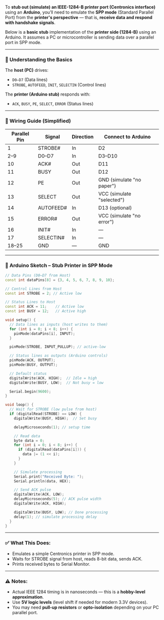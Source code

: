To **stub out (simulate) an IEEE-1284-B printer port (Centronics interface)** using an **Arduino**, you’ll need to emulate the **SPP mode** (Standard Parallel Port) from the **printer's perspective** — that is, **receive data and respond with handshake signals**.

Below is a **basic stub** implementation of the **printer side (1284-B)** using an Arduino. It assumes a PC or microcontroller is sending data over a parallel port in SPP mode.

---

### 🧠 Understanding the Basics

The **host (PC)** drives:

* `D0–D7` (Data lines)
* `STROBE`, `AUTOFEED`, `INIT`, `SELECTIN` (Control lines)

The **printer (Arduino stub)** responds with:

* `ACK`, `BUSY`, `PE`, `SELECT`, `ERROR` (Status lines)

---

### 📌 Wiring Guide (Simplified)

| Parallel Pin | Signal    | Direction | Connect to Arduino        |
| ------------ | --------- | --------- | ------------------------- |
| 1            | STROBE#   | In        | D2                        |
| 2–9          | D0–D7     | In        | D3–D10                    |
| 10           | ACK#      | Out       | D11                       |
| 11           | BUSY      | Out       | D12                       |
| 12           | PE        | Out       | GND (simulate "no paper") |
| 13           | SELECT    | Out       | VCC (simulate "selected") |
| 14           | AUTOFEED# | In        | D13 (optional)            |
| 15           | ERROR#    | Out       | VCC (simulate "no error") |
| 16           | INIT#     | In        | —                         |
| 17           | SELECTIN# | In        | —                         |
| 18–25        | GND       | —         | GND                       |

---

### 🧰 Arduino Sketch – Stub Printer in SPP Mode

```cpp
// Data Pins (D0–D7 from Host)
const int dataPins[8] = {3, 4, 5, 6, 7, 8, 9, 10};

// Control Lines from Host
const int STROBE = 2; // Active low

// Status Lines to Host
const int ACK = 11;    // Active low
const int BUSY = 12;   // Active high

void setup() {
  // Data lines as inputs (host writes to them)
  for (int i = 0; i < 8; i++) {
    pinMode(dataPins[i], INPUT);
  }

  pinMode(STROBE, INPUT_PULLUP); // active-low

  // Status lines as outputs (Arduino controls)
  pinMode(ACK, OUTPUT);
  pinMode(BUSY, OUTPUT);

  // Default status
  digitalWrite(ACK, HIGH);  // Idle = high
  digitalWrite(BUSY, LOW);  // Not busy = low

  Serial.begin(9600);
}

void loop() {
  // Wait for STROBE (low pulse from host)
  if (digitalRead(STROBE) == LOW) {
    digitalWrite(BUSY, HIGH);  // Set busy

    delayMicroseconds(1); // setup time

    // Read data
    byte data = 0;
    for (int i = 0; i < 8; i++) {
      if (digitalRead(dataPins[i])) {
        data |= (1 << i);
      }
    }

    // Simulate processing
    Serial.print("Received Byte: ");
    Serial.println(data, HEX);

    // Send ACK pulse
    digitalWrite(ACK, LOW);
    delayMicroseconds(5); // ACK pulse width
    digitalWrite(ACK, HIGH);

    digitalWrite(BUSY, LOW); // Done processing
    delay(1); // simulate processing delay
  }
}
```

---

### ✅ What This Does:

* Emulates a simple Centronics printer in SPP mode.
* Waits for STROBE signal from host, reads 8-bit data, sends ACK.
* Prints received bytes to Serial Monitor.

---

### ⚠️ Notes:

* Actual IEEE 1284 timing is in nanoseconds — this is a **hobby-level approximation**.
* Use **5V logic levels** (level shift if needed for modern 3.3V devices).
* You may need **pull-up resistors** or **opto-isolation** depending on your PC parallel port.
